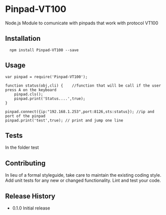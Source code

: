 Pinpad-VT100
============

Node.js Module to comunicate with pinpads that work with protocol VT100

## Installation
```
  npm install Pinpad-VT100 --save
```
## Usage

```
var pinpad = require('Pinpad-VT100');
  
function status(obj,cli) {    //function that will be call if the user press A on the keyboard
	pinpad.cls();
	pinpad.print('Status....',true);    
}

pinpad.connect({ip:"192.168.1.253",port:8126,sts:status}); //ip and port of the pinpad
pinpad.print('test',true); // print and jump one line
```  

## Tests

In the folder test

## Contributing

In lieu of a formal styleguide, take care to maintain the existing coding style.
Add unit tests for any new or changed functionality. Lint and test your code.

## Release History

* 0.1.0 Initial release